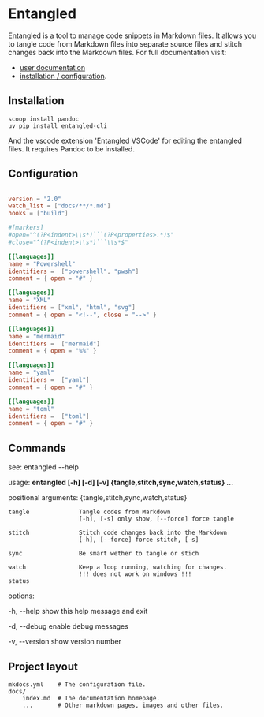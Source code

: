 # Entangled

Entangled is a tool to manage code snippets in Markdown files. It allows you to tangle code from Markdown files into separate source files and stitch changes back into the Markdown files.
For full documentation visit:

- [user documentation](https://entangled.github.io/#about)
- [installation / configuration](https://github.com/entangled/entangled.py).

## Installation

``` {.pwsh file= setup/entangled.ps1}
scoop install pandoc
uv pip install entangled-cli
```

And the vscode extension 'Entangled VSCode' for editing the entangled files.
It requires Pandoc to be installed.

## Configuration

``` {.toml file= entangled.toml}

version = "2.0"
watch_list = ["docs/**/*.md"]
hooks = ["build"]

#[markers]
#open="^(?P<indent>\\s*)```(?P<properties>.*)$"
#close="^(?P<indent>\\s*)```\\s*$"

[[languages]]
name = "Powershell"
identifiers =  ["powershell", "pwsh"]
comment = { open = "#" }

[[languages]]
name = "XML"
identifiers = ["xml", "html", "svg"]
comment = { open = "<!--", close = "-->" }

[[languages]]
name = "mermaid"
identifiers =  ["mermaid"]
comment = { open = "%%" }

[[languages]]
name = "yaml"
identifiers =  ["yaml"]
comment = { open = "#" }

[[languages]]
name = "toml"
identifiers =  ["toml"]
comment = { open = "#" }

```

## Commands

see: entangled --help

usage: **entangled [-h] [-d] [-v] {tangle,stitch,sync,watch,status} ...**

positional arguments: {tangle,stitch,sync,watch,status}

    tangle              Tangle codes from Markdown
                        [-h], [-s] only show, [--force] force tangle  
  
    stitch              Stitch code changes back into the Markdown
                        [-h], [--force] force stitch, [-s] 
  
    sync                Be smart wether to tangle or stich
  
    watch               Keep a loop running, watching for changes.
                        !!! does not work on windows !!!  
    status

options:

  -h, --help            show this help message and exit

  -d, --debug           enable debug messages
  
  -v, --version         show version number

## Project layout

    mkdocs.yml    # The configuration file.
    docs/
        index.md  # The documentation homepage.
        ...       # Other markdown pages, images and other files.

